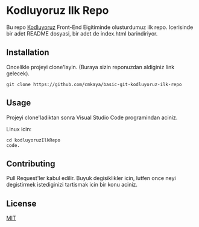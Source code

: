 # Kodluyoruz Ilk Repo

Bu repo [Kodluyoruz](https://kodluyoruz.org) Front-End Eigitiminde olusturdumuz ilk repo. Icerisinde bir adet README dosyasi, bir adet de index.html barindiriyor.

## Installation

Oncelikle projeyi clone'layin. (Buraya sizin reponuzdan aldiginiz link gelecek).

```
git clone https://github.com/cmkaya/basic-git-kodluyoruz-ilk-repo
```

## Usage

Projeyi clone'ladiktan sonra Visual Studio Code programindan aciniz.

Linux icin:

```
cd kodluyoruzIlkRepo
code.
```

## Contributing

Pull Request'ler kabul edilir. Buyuk degisiklikler icin, lutfen once neyi degistirmek istediginizi tartismak icin bir konu aciniz.


## License
[MIT](https://opensource.guide/legal)
